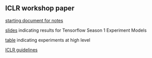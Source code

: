 ## ICLR workshop paper

[starting document for notes](https://docs.google.com/document/d/1TJKPXxNHdMJTWXVuprB3feJcH4yyRidDwBJNyyBjdxA/edit?usp=sharing)

[slides](https://docs.google.com/presentation/d/1YWY7RtKwiwPU4ItbRux3ABjsK9cyhg_zM1ZGGb2zL2k/edit#slide=id.g256a570e0e_0_59) indicating results for Tensorflow Season 1 Experiment Models

[table](https://docs.google.com/spreadsheets/d/1zCSbVuOSFjKyq8pNWNHabra7zJJdAljbujWsr5N4szs/edit#gid=0) indicating experiments at high level

[ICLR guidelines](http://www.iclr.cc/doku.php?id=ICLR2018:main&redirect=1)
